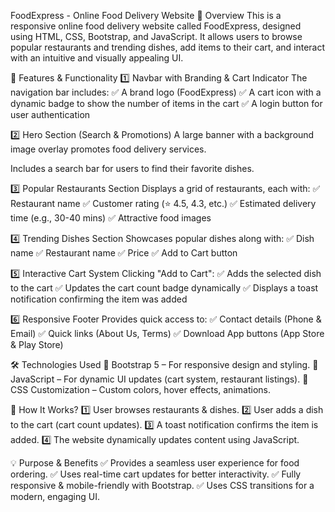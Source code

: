 FoodExpress - Online Food Delivery Website 📌 Overview This is a responsive online food delivery website called FoodExpress, designed using HTML, CSS, Bootstrap, and JavaScript. It allows users to browse popular restaurants and trending dishes, add items to their cart, and interact with an intuitive and visually appealing UI.

🚀 Features & Functionality 1️⃣ Navbar with Branding & Cart Indicator The navigation bar includes: ✅ A brand logo (FoodExpress) ✅ A cart icon with a dynamic badge to show the number of items in the cart ✅ A login button for user authentication

2️⃣ Hero Section (Search & Promotions) A large banner with a background image overlay promotes food delivery services.

Includes a search bar for users to find their favorite dishes.

3️⃣ Popular Restaurants Section Displays a grid of restaurants, each with: ✅ Restaurant name ✅ Customer rating (⭐ 4.5, 4.3, etc.) ✅ Estimated delivery time (e.g., 30-40 mins) ✅ Attractive food images

4️⃣ Trending Dishes Section Showcases popular dishes along with: ✅ Dish name ✅ Restaurant name ✅ Price ✅ Add to Cart button

5️⃣ Interactive Cart System Clicking "Add to Cart": ✅ Adds the selected dish to the cart ✅ Updates the cart count badge dynamically ✅ Displays a toast notification confirming the item was added

6️⃣ Responsive Footer Provides quick access to: ✅ Contact details (Phone & Email) ✅ Quick links (About Us, Terms) ✅ Download App buttons (App Store & Play Store)

🛠️ Technologies Used 🔹 Bootstrap 5 – For responsive design and styling. 🔹 JavaScript – For dynamic UI updates (cart system, restaurant listings). 🔹 CSS Customization – Custom colors, hover effects, animations.

🎯 How It Works? 1️⃣ User browses restaurants & dishes. 2️⃣ User adds a dish to the cart (cart count updates). 3️⃣ A toast notification confirms the item is added. 4️⃣ The website dynamically updates content using JavaScript.

💡 Purpose & Benefits ✅ Provides a seamless user experience for food ordering. ✅ Uses real-time cart updates for better interactivity. ✅ Fully responsive & mobile-friendly with Bootstrap. ✅ Uses CSS transitions for a modern, engaging UI.
